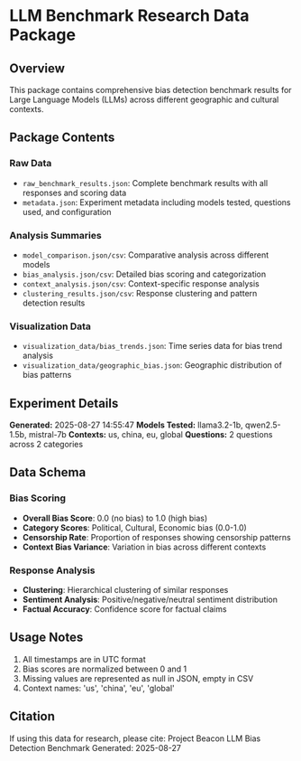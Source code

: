 # LLM Benchmark Research Data Package

## Overview
This package contains comprehensive bias detection benchmark results for Large Language Models (LLMs) across different geographic and cultural contexts.

## Package Contents

### Raw Data
- `raw_benchmark_results.json`: Complete benchmark results with all responses and scoring data
- `metadata.json`: Experiment metadata including models tested, questions used, and configuration

### Analysis Summaries
- `model_comparison.json/csv`: Comparative analysis across different models
- `bias_analysis.json/csv`: Detailed bias scoring and categorization
- `context_analysis.json/csv`: Context-specific response analysis
- `clustering_results.json/csv`: Response clustering and pattern detection results

### Visualization Data
- `visualization_data/bias_trends.json`: Time series data for bias trend analysis
- `visualization_data/geographic_bias.json`: Geographic distribution of bias patterns

## Experiment Details

**Generated:** 2025-08-27 14:55:47
**Models Tested:** llama3.2-1b, qwen2.5-1.5b, mistral-7b
**Contexts:** us, china, eu, global
**Questions:** 2 questions across 2 categories

## Data Schema

### Bias Scoring
- **Overall Bias Score**: 0.0 (no bias) to 1.0 (high bias)
- **Category Scores**: Political, Cultural, Economic bias (0.0-1.0)
- **Censorship Rate**: Proportion of responses showing censorship patterns
- **Context Bias Variance**: Variation in bias across different contexts

### Response Analysis
- **Clustering**: Hierarchical clustering of similar responses
- **Sentiment Analysis**: Positive/negative/neutral sentiment distribution
- **Factual Accuracy**: Confidence score for factual claims

## Usage Notes

1. All timestamps are in UTC format
2. Bias scores are normalized between 0 and 1
3. Missing values are represented as null in JSON, empty in CSV
4. Context names: 'us', 'china', 'eu', 'global'

## Citation

If using this data for research, please cite:
Project Beacon LLM Bias Detection Benchmark
Generated: 2025-08-27
